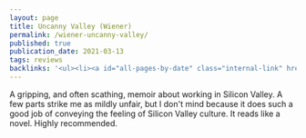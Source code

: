 ```yaml
---
layout: page
title: Uncanny Valley (Wiener)
permalink: /wiener-uncanny-valley/
published: true
publication_date: 2021-03-13
tags: reviews
backlinks: '<ul><li><a id="all-pages-by-date" class="internal-link" href="/all-pages-by-date/">All pages by date</a></li><li><a id="books-published-in-2020" class="internal-link" href="/books-published-in-2020/">Published in 2020</a></li><li><a id="books-read-in-2021" class="internal-link" href="/books-read-in-2021/">Read in 2021</a></li><li><a id="books-tag-memoirs" class="internal-link" href="/books-tag-memoirs/">Memoirs</a></li><li><a id="books-tag-nonfiction" class="internal-link" href="/books-tag-nonfiction/">Nonfiction</a></li><li><a id="reviews" class="internal-link" href="/reviews/">Reviews</a></li></ul>'
---
```


A gripping, and often scathing, memoir about working in Silicon Valley. A few parts strike me as mildly unfair, but I don't mind because it does such a good job of conveying the feeling of Silicon Valley culture. It reads like a novel. Highly recommended.